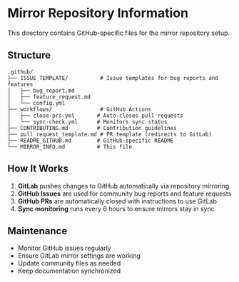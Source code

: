 # Mirror Repository Information

This directory contains GitHub-specific files for the mirror repository setup.

## Structure

```
.github/
├── ISSUE_TEMPLATE/          # Issue templates for bug reports and features
│   ├── bug_report.md
│   ├── feature_request.md
│   └── config.yml
├── workflows/               # GitHub Actions
│   ├── close-prs.yml       # Auto-closes pull requests
│   └── sync-check.yml      # Monitors sync status
├── CONTRIBUTING.md         # Contribution guidelines
├── pull_request_template.md # PR template (redirects to GitLab)
├── README_GITHUB.md        # GitHub-specific README
└── MIRROR_INFO.md          # This file
```

## How It Works

1. **GitLab** pushes changes to GitHub automatically via repository mirroring
2. **GitHub Issues** are used for community bug reports and feature requests
3. **GitHub PRs** are automatically closed with instructions to use GitLab
4. **Sync monitoring** runs every 6 hours to ensure mirrors stay in sync

## Maintenance

- Monitor GitHub issues regularly
- Ensure GitLab mirror settings are working
- Update community files as needed
- Keep documentation synchronized